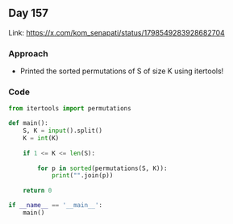 ## Day 157

Link: https://x.com/kom_senapati/status/1798549283928682704

### Approach

- Printed the sorted permutations of S of size K using itertools!

### Code

```py
from itertools import permutations

def main():
    S, K = input().split()
    K = int(K)
    
    if 1 <= K <= len(S):
    
        for p in sorted(permutations(S, K)):
            print("".join(p))
    
    return 0

if __name__ == '__main__':
    main()
```
